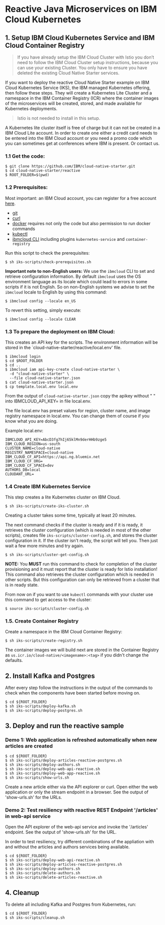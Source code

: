 # Reactive Java Microservices on IBM Cloud Kubernetes 

## 1. Setup IBM Cloud Kubernetes Service and IBM Cloud Container Registry

> If you have already setup the IBM Cloud Cluster with Istio you don’t need to follow the IBM Cloud Cluster setup instructions, because you can use your existing Cluster. You only have to ensure you have deleted the existing Cloud Native Starter services.

If you want to deploy the reactive Cloud Native Starter example on IBM Cloud Kubernetes Service (IKS), the IBM managed Kubernetes offering, then follow these steps. They will create a Kubernetes Lite Cluster and a namespace in the IBM Container Registry (ICR) where the container images of the microservices will be created, stored, and made available for Kubernetes deployments.

> Istio is not needed to install in this setup.

A Kubernetes lite cluster itself is free of charge but it can not be created in a IBM Cloud Lite account. In order to create one either a credit card needs to be entered into the IBM Cloud account or you need a promo code which you can sometimes get at conferences where IBM is present. Or contact us. 


### 1.1 Get the code:

```
$ git clone https://github.com/IBM/cloud-native-starter.git
$ cd cloud-native-starter/reactive
$ ROOT_FOLDER=$(pwd)
```
### 1.2 Prerequisites:
Most important: an IBM Cloud account, you can register for a free account [here](http://ibm.biz/nheidloff).

* [git](https://git-scm.com/book/en/v2/Getting-Started-Installing-Git) 
* [curl](https://curl.haxx.se/download.html)
* [docker](https://docs.docker.com/install/) requires not only the code but also permission to run docker commands
* [kubectl](https://kubernetes.io/docs/tasks/tools/install-kubectl/)
* [ibmcloud CLI](https://cloud.ibm.com/docs/home/tools)  including plugins `kubernetes-service` and `container-registry`

Run this script to check the prerequisites:

```
$ sh iks-scripts/check-prerequisites.sh
```

__Important note to non-English users:__ We use the `ibmcloud` CLI to set and retrieve configuration information. By default `ibmcloud` uses the OS environment language as its locale which could lead to errors in some scripts if it is not English. So on non-English systems we advise to set the `ibmcloud` locale to English by using this command:

```
$ ibmcloud config --locale en_US
```

To revert this setting, simply execute:

```
$ ibmcloud config --locale CLEAR
```

### 1.3 To prepare the deployment on IBM Cloud:

This creates an API key for the scripts. The environment information will be stored in the `cloud-native-starter/reactive/local.env' file.

```
$ ibmcloud login
$ cd $ROOT_FOLDER
$ cd ..
$ ibmcloud iam api-key-create cloud-native-starter \
  -d "cloud-native-starter" \
  --file cloud-native-starter.json
$ cat cloud-native-starter.json
$ cp template.local.env local.env 
```

From the output of `cloud-native-starter.json` copy the apikey without " " into IBMCLOUD_API_KEY= in file local.env.

The file local.env has preset values for region, cluster name, and image registry namespace in local.env. You can change them of course if you know what you are doing.

Example local.env:

```
IBMCLOUD_API_KEY=AbcD3fg7hIj65klMn9derHHb9zge5
IBM_CLOUD_REGION=us-south
CLUSTER_NAME=cloud-native
REGISTRY_NAMESPACE=cloud-native
IBM_CLOUD_CF_API=https://api.ng.bluemix.net
IBM_CLOUD_CF_ORG=
IBM_CLOUD_CF_SPACE=dev
AUTHORS_DB=local
CLOUDANT_URL=
```

### 1.4 Create IBM Kubernetes Service

This step creates a lite Kubernetes cluster on IBM Cloud. 

```
$ sh iks-scripts/create-iks-cluster.sh
```

Creating a cluster takes some time, typically at least 20 minutes.

The next command checks if the cluster is ready and if it is ready, it retrieves the cluster configuration (which is needed in most of the other scripts), creates file `iks-scripts/cluster-config.sh`, and stores the cluster configuration in it. If the cluster isn't ready, the script will tell you. Then just wait a few more minutes and try again.

```
$ sh iks-scripts/cluster-get-config.sh
```

**NOTE:** You **MUST** run this command to check for completion of the cluster provisioning and it must report that the cluster is ready for Istio installation! This command also retrieves the cluster configuration which is needed in other scripts. But this configuration can only be retrieved from a cluster that is in ready state.  

From now on if you want to use `kubectl` commands with your cluster use this command to get access to the cluster:

```
$ source iks-scripts/cluster-config.sh
```

### 1.5. Create Container Registry

Create a namespace in the IBM Cloud Container Registry:

```
$ sh iks-scripts/create-registry.sh
```

The container images we will build next are stored in the Container Registry as `us.icr.io/cloud-native/<imagename>:<tag>` if you didn't change the defaults.


## 2. Install Kafka and Postgres

After every step follow the instructions in the output of the commands to check when the components have been started before moving on.

```
$ cd ${ROOT_FOLDER}
$ sh iks-scripts/deploy-kafka.sh
$ sh iks-scripts/deploy-postgres.sh
```

## 3. Deploy and run the reactive sample

### Demo 1: Web application is refreshed automatically when new articles are created

```
$ cd ${ROOT_FOLDER}
$ sh iks-scripts/deploy-articles-reactive-postgres.sh
$ sh iks-scripts/deploy-authors.sh
$ sh iks-scripts/deploy-web-api-reactive.sh
$ sh iks-scripts/deploy-web-app-reactive.sh
$ sh iks-scripts/show-urls.sh
```

Create a new article either via the API explorer or curl. Open either the web application or only the stream endpoint in a browser. See the output of 'show-urls.sh' for the URLs.

### Demo 2: Test resiliency with reactive REST Endpoint '/articles' in web-api service

Open the API explorer of the web-api service and invoke the '/articles' endpoint. See the output of 'show-urls.sh' for the URL.

In order to test resiliency, try different combinations of the appliation with and without the articles and authors services being available.

```
$ cd ${ROOT_FOLDER}
$ sh iks-scripts/deploy-web-api-reactive.sh
$ sh iks-scripts/deploy-articles-reactive-postgres.sh
$ sh iks-scripts/deploy-authors.sh
$ sh iks-scripts/delete-authors.sh
$ sh iks-scripts/delete-articles-reactive.sh
```

## 4. Cleanup

To delete all including Kafka and Postgres from Kubernetes, run:

```
$ cd ${ROOT_FOLDER}
$ sh iks-scripts/cleanup.sh
```
